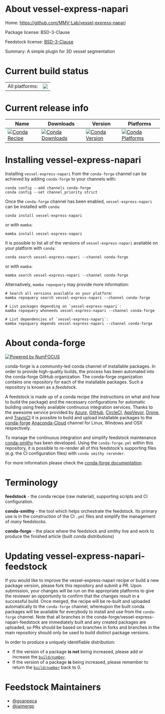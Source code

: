 About vessel-express-napari
===========================

Home: https://github.com/MMV-Lab/vessel-express-napari

Package license: BSD-3-Clause

Feedstock license: [BSD-3-Clause](https://github.com/conda-forge/vessel-express-napari-feedstock/blob/main/LICENSE.txt)

Summary: A simple plugin for 3D vessel segmentation

Current build status
====================


<table><tr><td>All platforms:</td>
    <td>
      <a href="https://dev.azure.com/conda-forge/feedstock-builds/_build/latest?definitionId=17089&branchName=main">
        <img src="https://dev.azure.com/conda-forge/feedstock-builds/_apis/build/status/vessel-express-napari-feedstock?branchName=main">
      </a>
    </td>
  </tr>
</table>

Current release info
====================

| Name | Downloads | Version | Platforms |
| --- | --- | --- | --- |
| [![Conda Recipe](https://img.shields.io/badge/recipe-vessel--express--napari-green.svg)](https://anaconda.org/conda-forge/vessel-express-napari) | [![Conda Downloads](https://img.shields.io/conda/dn/conda-forge/vessel-express-napari.svg)](https://anaconda.org/conda-forge/vessel-express-napari) | [![Conda Version](https://img.shields.io/conda/vn/conda-forge/vessel-express-napari.svg)](https://anaconda.org/conda-forge/vessel-express-napari) | [![Conda Platforms](https://img.shields.io/conda/pn/conda-forge/vessel-express-napari.svg)](https://anaconda.org/conda-forge/vessel-express-napari) |

Installing vessel-express-napari
================================

Installing `vessel-express-napari` from the `conda-forge` channel can be achieved by adding `conda-forge` to your channels with:

```
conda config --add channels conda-forge
conda config --set channel_priority strict
```

Once the `conda-forge` channel has been enabled, `vessel-express-napari` can be installed with `conda`:

```
conda install vessel-express-napari
```

or with `mamba`:

```
mamba install vessel-express-napari
```

It is possible to list all of the versions of `vessel-express-napari` available on your platform with `conda`:

```
conda search vessel-express-napari --channel conda-forge
```

or with `mamba`:

```
mamba search vessel-express-napari --channel conda-forge
```

Alternatively, `mamba repoquery` may provide more information:

```
# Search all versions available on your platform:
mamba repoquery search vessel-express-napari --channel conda-forge

# List packages depending on `vessel-express-napari`:
mamba repoquery whoneeds vessel-express-napari --channel conda-forge

# List dependencies of `vessel-express-napari`:
mamba repoquery depends vessel-express-napari --channel conda-forge
```


About conda-forge
=================

[![Powered by
NumFOCUS](https://img.shields.io/badge/powered%20by-NumFOCUS-orange.svg?style=flat&colorA=E1523D&colorB=007D8A)](https://numfocus.org)

conda-forge is a community-led conda channel of installable packages.
In order to provide high-quality builds, the process has been automated into the
conda-forge GitHub organization. The conda-forge organization contains one repository
for each of the installable packages. Such a repository is known as a *feedstock*.

A feedstock is made up of a conda recipe (the instructions on what and how to build
the package) and the necessary configurations for automatic building using freely
available continuous integration services. Thanks to the awesome service provided by
[Azure](https://azure.microsoft.com/en-us/services/devops/), [GitHub](https://github.com/),
[CircleCI](https://circleci.com/), [AppVeyor](https://www.appveyor.com/),
[Drone](https://cloud.drone.io/welcome), and [TravisCI](https://travis-ci.com/)
it is possible to build and upload installable packages to the
[conda-forge](https://anaconda.org/conda-forge) [Anaconda-Cloud](https://anaconda.org/)
channel for Linux, Windows and OSX respectively.

To manage the continuous integration and simplify feedstock maintenance
[conda-smithy](https://github.com/conda-forge/conda-smithy) has been developed.
Using the ``conda-forge.yml`` within this repository, it is possible to re-render all of
this feedstock's supporting files (e.g. the CI configuration files) with ``conda smithy rerender``.

For more information please check the [conda-forge documentation](https://conda-forge.org/docs/).

Terminology
===========

**feedstock** - the conda recipe (raw material), supporting scripts and CI configuration.

**conda-smithy** - the tool which helps orchestrate the feedstock.
                   Its primary use is in the construction of the CI ``.yml`` files
                   and simplify the management of *many* feedstocks.

**conda-forge** - the place where the feedstock and smithy live and work to
                  produce the finished article (built conda distributions)


Updating vessel-express-napari-feedstock
========================================

If you would like to improve the vessel-express-napari recipe or build a new
package version, please fork this repository and submit a PR. Upon submission,
your changes will be run on the appropriate platforms to give the reviewer an
opportunity to confirm that the changes result in a successful build. Once
merged, the recipe will be re-built and uploaded automatically to the
`conda-forge` channel, whereupon the built conda packages will be available for
everybody to install and use from the `conda-forge` channel.
Note that all branches in the conda-forge/vessel-express-napari-feedstock are
immediately built and any created packages are uploaded, so PRs should be based
on branches in forks and branches in the main repository should only be used to
build distinct package versions.

In order to produce a uniquely identifiable distribution:
 * If the version of a package **is not** being increased, please add or increase
   the [``build/number``](https://docs.conda.io/projects/conda-build/en/latest/resources/define-metadata.html#build-number-and-string).
 * If the version of a package **is** being increased, please remember to return
   the [``build/number``](https://docs.conda.io/projects/conda-build/en/latest/resources/define-metadata.html#build-number-and-string)
   back to 0.

Feedstock Maintainers
=====================

* [@goanpeca](https://github.com/goanpeca/)
* [@jaimergp](https://github.com/jaimergp/)

